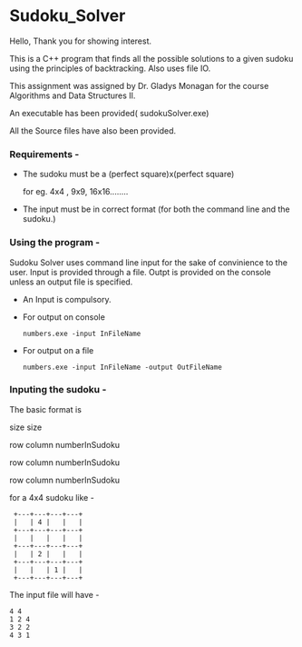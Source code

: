 # Sudoku_Solver

Hello, Thank you for showing interest.

This is a C++ program that finds all the possible solutions to a given sudoku using the principles of backtracking.
Also uses file IO.

This assignment was assigned by Dr. Gladys Monagan for the course Algorithms and Data Structures II.

An executable has been provided( sudokuSolver.exe)

All the Source files have also been provided.

### Requirements - 

   - The sudoku must be a (perfect square)x(perfect square)
    
     for eg. 4x4 , 9x9, 16x16........

   - The input must be in correct format (for both the command line and the sudoku.)


### Using the program - 
   
Sudoku Solver uses command line input for the sake of convinience to the user.
Input is provided through a file.
Outpt is provided on the console unless an output file is specified.


- An Input is compulsory.
- For output on console 

      numbers.exe -input InFileName
      
- For output on a file

      numbers.exe -input InFileName -output OutFileName
      

### Inputing the sudoku - 

The basic format is

size size 

row column numberInSudoku

row column numberInSudoku

row column numberInSudoku

for a 4x4 sudoku like -

     +---+---+---+---+
     |   | 4 |   |   |
     +---+---+---+---+
     |   |   |   |   |
     +---+---+---+---+
     |   | 2 |   |   |
     +---+---+---+---+
     |   |   | 1 |   |
     +---+---+---+---+

The input file will have - 

    4 4
    1 2 4
    3 2 2
    4 3 1 
